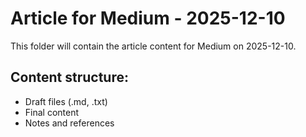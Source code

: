 # Article for Medium - 2025-12-10

This folder will contain the article content for Medium on 2025-12-10.

## Content structure:
- Draft files (.md, .txt)
- Final content
- Notes and references
